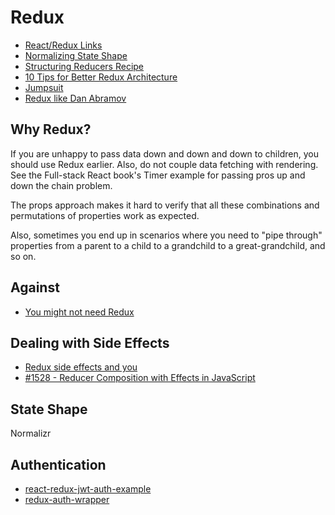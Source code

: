 # Redux

* [React/Redux Links](https://github.com/markerikson/react-redux-links)
* [Normalizing State Shape](https://github.com/markerikson/redux/blob/structuring-reducers-page/docs/recipes/reducers/06-NormalizingStateShape.md)
* [Structuring Reducers Recipe](https://github.com/reactjs/redux/issues/1784)
* [10 Tips for Better Redux Architecture](https://medium.com/javascript-scene/10-tips-for-better-redux-architecture-69250425af44#.uawb0d7ag)
* [Jumpsuit](https://github.com/jumpsuit/jumpsuit)
* [Redux like Dan Abramov](https://medium.com/@hackupstate/redux-like-dan-abramov-7f4184979219#.pkwk1n2eg)

## Why Redux?

If you are unhappy to pass data down and down and down to children, you should use Redux earlier. Also, do not couple data fetching with rendering. See the Full-stack React book's Timer example for passing pros up and down the chain problem.

The props approach makes it hard to verify that all these combinations and permutations of properties work as expected.

Also, sometimes you end up in scenarios where you need to "pipe through" properties from a parent to a child to a grandchild to a great-grandchild, and so on.

## Against

* [You might not need Redux](https://medium.com/@dan_abramov/you-might-not-need-redux-be46360cf367#.hp3iux52h)

## Dealing with Side Effects

* [Redux side effects and you](https://medium.com/javascript-and-opinions/redux-side-effects-and-you-66f2e0842fc3#.abq09r7kx)
* [#1528 - Reducer Composition with Effects in JavaScript](https://github.com/reactjs/redux/issues/1528)

## State Shape

Normalizr

## Authentication

* [react-redux-jwt-auth-example](https://github.com/joshgeller/react-redux-jwt-auth-example)
* [redux-auth-wrapper](https://github.com/mjrussell/redux-auth-wrapper)

